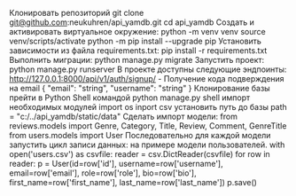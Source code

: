 Клонировать репозиторий git clone git@github.com:neukuhren/api_yamdb.git
cd api_yamdb
Cоздать и активировать виртуальное окружение: python -m venv venv
source venv/scripts/activate
python -m pip install --upgrade pip
Установить зависимости из файла requirements.txt: pip install -r requirements.txt
Выполнить миграции: python manage.py migrate
Запустить проект: python manage.py runserver
В проекте доступны следующие эндпоинты: http://127.0.0.1:8000/api/v1/auth/signup/ - Получение кода подверждения на email
{ "email": "string", "username": "string" }
Клонирование базы
прейти в Python Shell командой
python manage.py shell
импорт необходимых модулей
import os inport csv
установить путь до базы
path = "с:/../api_yamdb/static/data"
Сделать импорт модели: from reviews.models import Genre, Category, Title, Review, Comment, GenreTitle from users.models import User
Последовательно для каждой модели запустить цикл записи данных:
на примере модели пользователей.
with open('users.csv') as csvfile: reader = csv.DictReader(csvfile) for row in reader: p = User(id=row['id'], username=row['username'], email=row['email'], role=row['role'], bio=row['bio'], first_name=row['first_name'], last_name=row['last_name']) p.save()